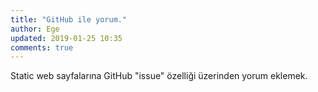 ```yaml
---
title: "GitHub ile yorum."
author: Ege
updated: 2019-01-25 10:35
comments: true
---
```


Static web sayfalarına GitHub "issue" özelliği üzerinden yorum eklemek.